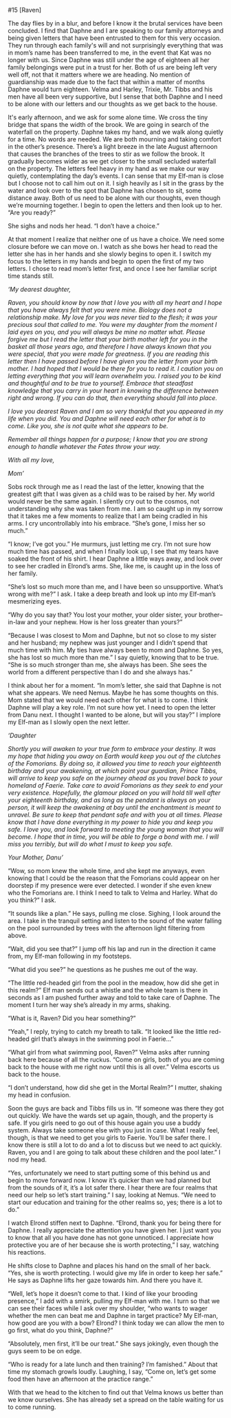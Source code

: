 #15 [Raven]

The day flies by in a blur, and before I know it the brutal services have been concluded. I find that Daphne and I are speaking to our family attorneys and being given letters that have been entrusted to them for this very occasion. They run through each family's will and not surprisingly everything that was in mom’s name has been transferred to me, in the event that Kat was no longer with us. Since Daphne was still under the age of eighteen all her family belongings were put in a trust for her. Both of us are being left very well off, not that it matters where we are heading. No mention of guardianship was made due to the fact that within a matter of months Daphne would turn eighteen. Velma and Harley, Trixie, Mr. Tibbs and his men have all been very supportive, but I sense that both Daphne and I need to be alone with our letters and our thoughts as we get back to the house.

It's early afternoon, and we ask for some alone time. We cross the tiny bridge that spans the width of the brook. We are going in search of the waterfall on the property. Daphne takes my hand, and we walk along quietly for a time. No words are needed. We are both mourning and taking comfort in the other’s presence. There’s a light breeze in the late August afternoon that causes the branches of the trees to stir as we follow the brook. It gradually becomes wider as we get closer to the small secluded waterfall on the property. The letters feel heavy in my hand as we make our way quietly, contemplating the day’s events. I can sense that my Elf-man is close but I choose not to call him out on it. I sigh heavily as I sit in the grass by the water and look over to the spot that Daphne has chosen to sit, some distance away. Both of us need to be alone with our thoughts, even though we’re mourning together. I begin to open the letters and then look up to her. “Are you ready?”

She sighs and nods her head. “I don’t have a choice.”

At that moment I realize that neither one of us have a choice. We need some closure before we can move on. I watch as she bows her head to read the letter she has in her hands and she slowly begins to open it. I switch my focus to the letters in my hands and begin to open the first of my two letters. I chose to read mom’s letter first, and once I see her familiar script time stands still.

*‘My dearest daughter,*

*Raven, you should know by now that I love you with all my heart and I hope that you have always felt that you were mine. Biology does not a relationship make. My love for you was never tied to the flesh; it was your precious soul that called to me. You were my daughter from the moment I laid eyes on you, and you will always be mine no matter what. Please forgive me but I read the letter that your birth mother left for you in the basket all those years ago, and therefore I have always known that you were special, that you were made for greatness. If you are reading this letter then I have passed before I have given you the letter from your birth mother. I had hoped that I would be there for you to read it. I caution you on letting everything that you will learn overwhelm you. I raised you to be kind and thoughtful and to be true to yourself. Embrace that steadfast knowledge that you carry in your heart in knowing the difference between right and wrong. If you can do that, then everything should fall into place.*

*I love you dearest Raven and I am so very thankful that you appeared in my life when you did. You and Daphne will need each other for what is to come. Like you, she is not quite what she appears to be.*

*Remember all things happen for a purpose; I know that you are strong enough to handle whatever the Fates throw your way.*

*With all my love,*

*Mom’*

Sobs rock through me as I read the last of the letter, knowing that the greatest gift that I was given as a child was to be raised by her. My world would never be the same again. I silently cry out to the cosmos, not understanding why she was taken from me. I am so caught up in my sorrow that it takes me a few moments to realize that I am being cradled in his arms. I cry uncontrollably into his embrace. “She’s gone, I miss her so much.”

 “I know; I’ve got you.” He murmurs, just letting me cry. I’m not sure how much time has passed, and when I finally look up, I see that my tears have soaked the front of his shirt. I hear Daphne a little ways away, and look over to see her cradled in Elrond’s arms. She, like me, is caught up in the loss of her family.

“She’s lost so much more than me, and I have been so unsupportive. What’s wrong with me?” I ask. I take a deep breath and look up into my Elf-man’s mesmerizing eyes.

“Why do you say that? You lost your mother, your older sister, your brother–in-law and your nephew. How is her loss greater than yours?” 

“Because I was closest to Mom and Daphne, but not so close to my sister and her husband; my nephew was just younger and I didn’t spend that much time with him. My ties have always been to mom and Daphne. So yes, she has lost so much more than me.” I say quietly, knowing that to be true. “She is so much stronger than me, she always has been. She sees the world from a different perspective than I do and she always has.” 

I think about her for a moment. “In mom’s letter, she said that Daphne is not what she appears. We need Nemus. Maybe he has some thoughts on this. Mom stated that we would need each other for what is to come. I think Daphne will play a key role. I’m not sure how yet. I need to open the letter from Danu next. I thought I wanted to be alone, but will you stay?” I implore my Elf-man as I slowly open the next letter.

*‘Daughter*

*Shortly you will awaken to your true form to embrace your destiny. It was my hope that hiding you away on Earth would keep you out of the clutches of the Fomorians. By doing so, it allowed you time to reach your eighteenth birthday and your awakening, at which point your guardian, Prince Tibbs, will arrive to keep you safe on the journey ahead as you travel back to your homeland of Faerie. Take care to avoid Fomorians as they seek to end your very existence. Hopefully, the glamour placed on you will hold till well after your eighteenth birthday, and as long as the pendant is always on your person, it will keep the awakening at bay until the enchantment is meant to unravel. Be sure to keep that pendant safe and with you at all times. Please know that I have done everything in my power to hide you and keep you safe. I love you, and look forward to meeting the young woman that you will become. I hope that in time, you will be able to forge a bond with me. I will miss you terribly, but will do what I must to keep you safe.*

*Your Mother, Danu’*

“Wow, so mom knew the whole time, and she kept me anyways, even knowing that I could be the reason that the Fomorians could appear on her doorstep if my presence were ever detected. I wonder if she even knew who the Fomorians are. I think I need to talk to Velma and Harley. What do you think?” I ask.

“It sounds like a plan.” He says, pulling me close. Sighing, I look around the area. I take in the tranquil setting and listen to the sound of the water falling on the pool surrounded by trees with the afternoon light filtering from above. 

“Wait, did you see that?” I jump off his lap and run in the direction it came from, my Elf-man following in my footsteps. 

“What did you see?” he questions as he pushes me out of the way. 

“The little red-headed girl from the pool in the meadow, how did she get in this realm?” Elf man sends out a whistle and the whole team is there in seconds as I am pushed further away and told to take care of Daphne. The moment I turn her way she’s already in my arms, shaking. 

“What is it, Raven? Did you hear something?”

“Yeah,” I reply, trying to catch my breath to talk. “It looked like the little red-headed girl that’s always in the swimming pool in Faerie...”

“What girl from what swimming pool, Raven?” Velma asks after running back here because of all the ruckus.  “Come on girls, both of you are coming back to the house with me right now until this is all over.” Velma escorts us back to the house.

“I don’t understand, how did she get in the Mortal Realm?” I mutter, shaking my head in confusion.

Soon the guys are back and Tibbs fills us in. “If someone was there they got out quickly. We have the wards set up again, though, and the property is safe. If you girls need to go out of this house again you use a buddy system. Always take someone else with you just in case. What I really feel, though, is that we need to get you girls to Faerie. You’ll be safer there. I know there is still a lot to do and a lot to discuss but we need to act quickly. Raven, you and I are going to talk about these children and the pool later.” I nod my head.
 
“Yes, unfortunately we need to start putting some of this behind us and begin to move forward now. I know it’s quicker than we had planned but from the sounds of it, it’s a lot safer there. I hear there are four realms that need our help so let’s start training.” I say, looking at Nemus. “We need to start our education and training for the other realms so, yes; there is a lot to do.” 

I watch Elrond stiffen next to Daphne.
“Elrond, thank you for being there for Daphne. I really appreciate the attention you have given her. I just want you to know that all you have done has not gone unnoticed. I appreciate how protective you are of her because she is worth protecting,” I say, watching his reactions.

He shifts close to Daphne and places his hand on the small of her back. “Yes, she is worth protecting. I would give my life in order to keep her safe.” He says as Daphne lifts her gaze towards him. And there you have it.

“Well, let’s hope it doesn’t come to that. I kind of like your brooding presence,” I add with a smirk, pulling my Elf-man with me. I turn so that we can see their faces while I ask over my shoulder, “who wants to wager whether the men can beat me and Daphne in target practice? My Elf-man, how good are you with a bow? Elrond? I think today we can allow the men to go first, what do you think, Daphne?”

“Absolutely, men first, it’ll be our treat.” She says jokingly, even though the guys seem to be on edge.

“Who is ready for a late lunch and then training? I’m famished.” About that time my stomach growls loudly. Laughing, I say, “Come on, let’s get some food then have an afternoon at the practice range.” 

With that we head to the kitchen to find out that Velma knows us better than we know ourselves. She has already set a spread on the table waiting for us to come running.
